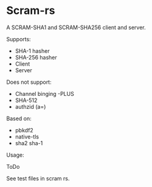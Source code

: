 # Scram-rs

A SCRAM-SHA1 and SCRAM-SHA256 client and server.  

Supports:  
- SHA-1 hasher
- SHA-256 hasher
- Client
- Server

Does not support:
- Channel binging -PLUS
- SHA-512
- authzid (a=)

Based on:  
- pbkdf2
- native-tls
- sha2 sha-1

Usage:  

ToDo

See test files in scram rs.


